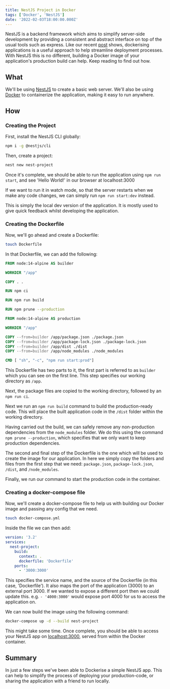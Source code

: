 ```yaml
---
title: NestJS Project in Docker
tags: ['Docker', 'NestJS']
date: '2022-02-03T18:00:00.000Z'
---
```


NestJS is a backend framework which aims to simplify server-side development by providing a consistent and abstract interface on top of the usual tools such as express. Like our recent <a href="/dockerise-a-react-app/" target="_blank">post</a> shows, dockerising applications is a useful approach to help streamline deployment processes. With NestJS this is no different, building a Docker image of your application's production build can help. Keep reading to find out how.

## What

We'll be using [NestJS](https://docs.nestjs.com/) to create a basic web server.
We'll also be using [Docker](https://www.docker.com/) to containerize the application, making it easy to run anywhere.

## How

### Creating the Project

First, install the NestJS CLI globally: 

```bash
npm i -g @nestjs/cli
```

Then, create a project:

```bash
nest new nest-project
```

Once it's complete, we should be able to run the application using `npm run start`, and see 'Hello World!' in our browser at localhost:3000

If we want to run it in watch mode, so that the server restarts when we make any code changes, we can simply run `npm run start:dev` instead.

This is simply the local dev version of the application. It is mostly used to give quick feedback whilst developing the application.

### Creating the Dockerfile

Now, we'll go ahead and create a Dockerfile: 

```bash
touch Dockerfile
```

In that Dockerfile, we can add the following: 

```dockerfile
FROM node:14-alpine AS builder

WORKDIR "/app"

COPY . .

RUN npm ci

RUN npm run build

RUN npm prune --production

FROM node:14-alpine AS production

WORKDIR "/app"

COPY --from=builder /app/package.json ./package.json
COPY --from=builder /app/package-lock.json ./package-lock.json
COPY --from=builder /app/dist ./dist
COPY --from=builder /app/node_modules ./node_modules

CMD [ "sh", "-c", "npm run start:prod"]
```

This Dockerfile has two parts to it, the first part is referred to as `builder` which you can see on the first line.
This step specifies our working directory as `/app`. 

Next, the package files are copied to the working directory, followed by an `npm run ci`.

Next we run an `npm run build` command to build the production-ready code. This will place the built application code in the `/dist` folder within the working directory. 

Having carried out the build, we can safely remove any non-production dependencies from the `node_modules` folder. We do this using the command `npm prune --production`, which specifies that we only want to keep production dependencies. 

The second and final step of the Dockerfile is the one which will be used to create the image for our application. In here we simply copy the folders and files from the first step that we need: `package.json`, `package-lock.json`, `/dist`, and `/node_modules`. 

Finally, we run our command to start the production code in the container. 

### Creating a docker-compose file

Now, we'll create a docker-compose file to help us with building our Docker image and passing any config that we need. 

```bash
touch docker-compose.yml
```

Inside the file we can then add:

```yml
version: '3.2'
services:
  nest-project:
    build:
      context: .
      dockerfile: 'Dockerfile'
    ports:
      - '3000:3000'
```

This specifies the service name, and the source of the Dockerfile (in this case, 'Dockerfile'). It also maps the port of the application (3000) to an external port 3000. If we wanted to expose a different port then we could update this. e.g. `- '4000:3000'` would expose port 4000 for us to access the application on. 

We can now build the image using the following command:

```bash
docker-compose up -d --build nest-project
```

This might take some time.
Once complete, you should be able to access your NestJS app on [localhost:3000](localhost:3000), served from within the Docker container. 

## Summary

In just a few steps we've been able to Dockerise a simple NestJS app. This can help to simplify the process of deploying your production-code, or sharing the application with a friend to run locally.
